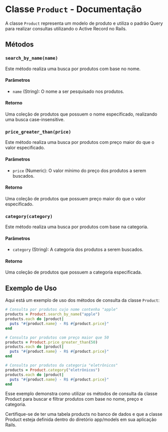 # Classe `Product` - Documentação

A classe `Product` representa um modelo de produto e utiliza o padrão Query para realizar consultas utilizando o Active Record no Rails.

## Métodos

### `search_by_name(name)`

Este método realiza uma busca por produtos com base no nome.

#### Parâmetros

- `name` (String): O nome a ser pesquisado nos produtos.

#### Retorno

Uma coleção de produtos que possuem o nome especificado, realizando uma busca case-insensitive.

### `price_greater_than(price)`

Este método realiza uma busca por produtos com preço maior do que o valor especificado.

#### Parâmetros

- `price` (Numeric): O valor mínimo do preço dos produtos a serem buscados.

#### Retorno

Uma coleção de produtos que possuem preço maior do que o valor especificado.

### `category(category)`

Este método realiza uma busca por produtos com base na categoria.

#### Parâmetros

- `category` (String): A categoria dos produtos a serem buscados.

#### Retorno

Uma coleção de produtos que possuem a categoria especificada.

## Exemplo de Uso

Aqui está um exemplo de uso dos métodos de consulta da classe `Product`:

```ruby
# Consulta por produtos cujo nome contenha "apple"
products = Product.search_by_name("apple")
products.each do |product|
  puts "#{product.name} - R$ #{product.price}"
end

# Consulta por produtos com preço maior que 50
products = Product.price_greater_than(50)
products.each do |product|
  puts "#{product.name} - R$ #{product.price}"
end

# Consulta por produtos da categoria "eletrônicos"
products = Product.category("eletrônicos")
products.each do |product|
  puts "#{product.name} - R$ #{product.price}"
end
```

Esse exemplo demonstra como utilizar os métodos de consulta da classe Product para buscar e filtrar produtos com base no nome, preço e categoria.

Certifique-se de ter uma tabela products no banco de dados e que a classe Product esteja definida dentro do diretório app/models em sua aplicação Rails.